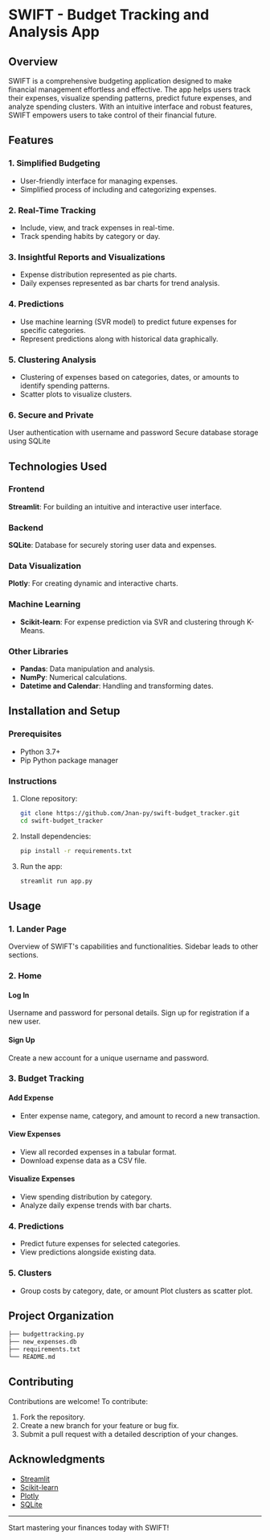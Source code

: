 # SWIFT - Budget Tracking and Analysis App

## Overview

SWIFT is a comprehensive budgeting application designed to make financial management effortless and effective. The app helps users track their expenses, visualize spending patterns, predict future expenses, and analyze spending clusters. With an intuitive interface and robust features, SWIFT empowers users to take control of their financial future.

## Features

### 1. Simplified Budgeting

- User-friendly interface for managing expenses.
- Simplified process of including and categorizing expenses.

### 2. Real-Time Tracking

- Include, view, and track expenses in real-time.
- Track spending habits by category or day.

### 3. Insightful Reports and Visualizations

- Expense distribution represented as pie charts.
- Daily expenses represented as bar charts for trend analysis.

### 4. Predictions

- Use machine learning (SVR model) to predict future expenses for specific categories.
- Represent predictions along with historical data graphically.

### 5. Clustering Analysis

- Clustering of expenses based on categories, dates, or amounts to identify spending patterns.
- Scatter plots to visualize clusters.

### 6. Secure and Private

User authentication with username and password
Secure database storage using SQLite

## Technologies Used

### Frontend

**Streamlit**: For building an intuitive and interactive user interface.

### Backend

**SQLite**: Database for securely storing user data and expenses.

### Data Visualization

**Plotly**: For creating dynamic and interactive charts.

### Machine Learning

- **Scikit-learn**: For expense prediction via SVR and clustering through K-Means.

### Other Libraries

- **Pandas**: Data manipulation and analysis.
- **NumPy**: Numerical calculations.
- **Datetime and Calendar**: Handling and transforming dates.

## Installation and Setup

### Prerequisites

- Python 3.7+
- Pip Python package manager

### Instructions

1. Clone repository:
   ```bash
   git clone https://github.com/Jnan-py/swift-budget_tracker.git
   cd swift-budget_tracker
   ```
   
2. Install dependencies:
   ```bash
   pip install -r requirements.txt
   ```

3. Run the app:
   ```bash
   streamlit run app.py
   ```

## Usage

### 1. Lander Page

Overview of SWIFT's capabilities and functionalities.
Sidebar leads to other sections.

### 2. Home

#### Log In

Username and password for personal details.
Sign up for registration if a new user.

#### Sign Up

Create a new account for a unique username and password.

### 3. Budget Tracking

#### Add Expense

- Enter expense name, category, and amount to record a new transaction.

#### View Expenses

- View all recorded expenses in a tabular format.
- Download expense data as a CSV file.

#### Visualize Expenses

- View spending distribution by category.
- Analyze daily expense trends with bar charts.

### 4. Predictions

- Predict future expenses for selected categories.
- View predictions alongside existing data.

### 5. Clusters

- Group costs by category, date, or amount
  Plot clusters as scatter plot.

## Project Organization

```bash
├── budgettracking.py
├── new_expenses.db
├── requirements.txt
└── README.md
```

## Contributing

Contributions are welcome! To contribute:

1. Fork the repository.
2. Create a new branch for your feature or bug fix.
3. Submit a pull request with a detailed description of your changes.


## Acknowledgments

- [Streamlit](https://streamlit.io/)
- [Scikit-learn](https://scikit-learn.org/)
- [Plotly](https://plotly.com/)
- [SQLite](https://sqlite.org/)

---

Start mastering your finances today with SWIFT!
